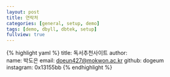 ```yaml
---
layout: post
title: 연락처
categories: [general, setup, demo]
tags: [demo, dbyll, dbtek, setup]
fullview: true
---
```



{% highlight yaml %}
title: 독서추천사이트
author:  
  name: 박도은 
  email: doeun427@mokwon.ac.kr
  github: dogeum   
  instagram: 0x13155bb
{% endhighlight %}